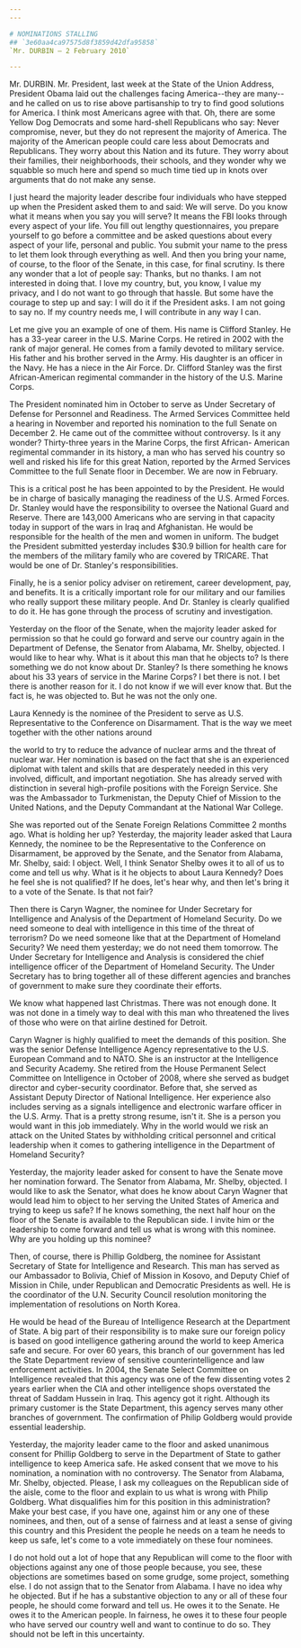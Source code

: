 ```yaml
---
---

# NOMINATIONS STALLING
## `3e60aa4ca97575d8f3859d42dfa95858`
`Mr. DURBIN — 2 February 2010`

---
```



Mr. DURBIN. Mr. President, last week at the State of the Union 
Address, President Obama laid out the challenges facing America--they 
are many--and he called on us to rise above partisanship to try to find 
good solutions for America. I think most Americans agree with that. Oh, 
there are some Yellow Dog Democrats and some hard-shell Republicans who 
say: Never compromise, never, but they do not represent the majority of 
America. The majority of the American people could care less about 
Democrats and Republicans. They worry about this Nation and its future. 
They worry about their families, their neighborhoods, their schools, 
and they wonder why we squabble so much here and spend so much time 
tied up in knots over arguments that do not make any sense.

I just heard the majority leader describe four individuals who have 
stepped up when the President asked them to and said: We will serve. Do 
you know what it means when you say you will serve? It means the FBI 
looks through every aspect of your life. You fill out lengthy 
questionnaires, you prepare yourself to go before a committee and be 
asked questions about every aspect of your life, personal and public. 
You submit your name to the press to let them look through everything 
as well. And then you bring your name, of course, to the floor of the 
Senate, in this case, for final scrutiny. Is there any wonder that a 
lot of people say: Thanks, but no thanks. I am not interested in doing 
that. I love my country, but, you know, I value my privacy, and I do 
not want to go through that hassle. But some have the courage to step 
up and say: I will do it if the President asks. I am not going to say 
no. If my country needs me, I will contribute in any way I can.

Let me give you an example of one of them. His name is Clifford 
Stanley. He has a 33-year career in the U.S. Marine Corps. He retired 
in 2002 with the rank of major general. He comes from a family devoted 
to military service. His father and his brother served in the Army. His 
daughter is an officer in the Navy. He has a niece in the Air Force. 
Dr. Clifford Stanley was the first African-American regimental 
commander in the history of the U.S. Marine Corps.

The President nominated him in October to serve as Under Secretary of 
Defense for Personnel and Readiness. The Armed Services Committee held 
a hearing in November and reported his nomination to the full Senate on 
December 2. He came out of the committee without controversy. Is it any 
wonder? Thirty-three years in the Marine Corps, the first African-
American regimental commander in its history, a man who has served his 
country so well and risked his life for this great Nation, reported by 
the Armed Services Committee to the full Senate floor in December. We 
are now in February.

This is a critical post he has been appointed to by the President. He 
would be in charge of basically managing the readiness of the U.S. 
Armed Forces. Dr. Stanley would have the responsibility to oversee the 
National Guard and Reserve. There are 143,000 Americans who are serving 
in that capacity today in support of the wars in Iraq and Afghanistan. 
He would be responsible for the health of the men and women in uniform. 
The budget the President submitted yesterday includes $30.9 billion for 
health care for the members of the military family who are covered by 
TRICARE. That would be one of Dr. Stanley's responsibilities.

Finally, he is a senior policy adviser on retirement, career 
development, pay, and benefits. It is a critically important role for 
our military and our families who really support these military people. 
And Dr. Stanley is clearly qualified to do it. He has gone through the 
process of scrutiny and investigation.

Yesterday on the floor of the Senate, when the majority leader asked 
for permission so that he could go forward and serve our country again 
in the Department of Defense, the Senator from Alabama, Mr. Shelby, 
objected. I would like to hear why. What is it about this man that he 
objects to? Is there something we do not know about Dr. Stanley? Is 
there something he knows about his 33 years of service in the Marine 
Corps? I bet there is not. I bet there is another reason for it. I do 
not know if we will ever know that. But the fact is, he was objected 
to. But he was not the only one.


Laura Kennedy is the nominee of the President to serve as U.S. 
Representative to the Conference on Disarmament. That is the way we 
meet together with the other nations around


the world to try to reduce the advance of nuclear arms and the threat 
of nuclear war. Her nomination is based on the fact that she is an 
experienced diplomat with talent and skills that are desperately needed 
in this very involved, difficult, and important negotiation. She has 
already served with distinction in several high-profile positions with 
the Foreign Service. She was the Ambassador to Turkmenistan, the Deputy 
Chief of Mission to the United Nations, and the Deputy Commandant at 
the National War College.

She was reported out of the Senate Foreign Relations Committee 2 
months ago. What is holding her up? Yesterday, the majority leader 
asked that Laura Kennedy, the nominee to be the Representative to the 
Conference on Disarmament, be approved by the Senate, and the Senator 
from Alabama, Mr. Shelby, said: I object. Well, I think Senator Shelby 
owes it to all of us to come and tell us why. What is it he objects to 
about Laura Kennedy? Does he feel she is not qualified? If he does, 
let's hear why, and then let's bring it to a vote of the Senate. Is 
that not fair?

Then there is Caryn Wagner, the nominee for Under Secretary for 
Intelligence and Analysis of the Department of Homeland Security. Do we 
need someone to deal with intelligence in this time of the threat of 
terrorism? Do we need someone like that at the Department of Homeland 
Security? We need them yesterday; we do not need them tomorrow. The 
Under Secretary for Intelligence and Analysis is considered the chief 
intelligence officer of the Department of Homeland Security. The Under 
Secretary has to bring together all of these different agencies and 
branches of government to make sure they coordinate their efforts.

We know what happened last Christmas. There was not enough done. It 
was not done in a timely way to deal with this man who threatened the 
lives of those who were on that airline destined for Detroit.

Caryn Wagner is highly qualified to meet the demands of this 
position. She was the senior Defense Intelligence Agency representative 
to the U.S. European Command and to NATO. She is an instructor at the 
Intelligence and Security Academy. She retired from the House Permanent 
Select Committee on Intelligence in October of 2008, where she served 
as budget director and cyber-security coordinator. Before that, she 
served as Assistant Deputy Director of National Intelligence. Her 
experience also includes serving as a signals intelligence and 
electronic warfare officer in the U.S. Army. That is a pretty strong 
resume, isn't it. She is a person you would want in this job 
immediately. Why in the world would we risk an attack on the United 
States by withholding critical personnel and critical leadership when 
it comes to gathering intelligence in the Department of Homeland 
Security?

Yesterday, the majority leader asked for consent to have the Senate 
move her nomination forward. The Senator from Alabama, Mr. Shelby, 
objected. I would like to ask the Senator, what does he know about 
Caryn Wagner that would lead him to object to her serving the United 
States of America and trying to keep us safe? If he knows something, 
the next half hour on the floor of the Senate is available to the 
Republican side. I invite him or the leadership to come forward and 
tell us what is wrong with this nominee. Why are you holding up this 
nominee?

Then, of course, there is Phillip Goldberg, the nominee for Assistant 
Secretary of State for Intelligence and Research. This man has served 
as our Ambassador to Bolivia, Chief of Mission in Kosovo, and Deputy 
Chief of Mission in Chile, under Republican and Democratic Presidents 
as well. He is the coordinator of the U.N. Security Council resolution 
monitoring the implementation of resolutions on North Korea.

He would be head of the Bureau of Intelligence Research at the 
Department of State. A big part of their responsibility is to make sure 
our foreign policy is based on good intelligence gathering around the 
world to keep America safe and secure. For over 60 years, this branch 
of our government has led the State Department review of sensitive 
counterintelligence and law enforcement activities. In 2004, the Senate 
Select Committee on Intelligence revealed that this agency was one of 
the few dissenting votes 2 years earlier when the CIA and other 
intelligence shops overstated the threat of Saddam Hussein in Iraq. 
This agency got it right. Although its primary customer is the State 
Department, this agency serves many other branches of government. The 
confirmation of Philip Goldberg would provide essential leadership.

Yesterday, the majority leader came to the floor and asked unanimous 
consent for Phillip Goldberg to serve in the Department of State to 
gather intelligence to keep America safe. He asked consent that we move 
to his nomination, a nomination with no controversy. The Senator from 
Alabama, Mr. Shelby, objected. Please, I ask my colleagues on the 
Republican side of the aisle, come to the floor and explain to us what 
is wrong with Philip Goldberg. What disqualifies him for this position 
in this administration? Make your best case, if you have one, against 
him or any one of these nominees, and then, out of a sense of fairness 
and at least a sense of giving this country and this President the 
people he needs on a team he needs to keep us safe, let's come to a 
vote immediately on these four nominees.

I do not hold out a lot of hope that any Republican will come to the 
floor with objections against any one of those people because, you see, 
these objections are sometimes based on some grudge, some project, 
something else. I do not assign that to the Senator from Alabama. I 
have no idea why he objected. But if he has a substantive objection to 
any or all of these four people, he should come forward and tell us. He 
owes it to the Senate. He owes it to the American people. In fairness, 
he owes it to these four people who have served our country well and 
want to continue to do so. They should not be left in this uncertainty.
